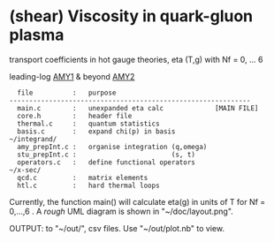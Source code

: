 # (shear) Viscosity in quark-gluon plasma

transport coefficients in hot gauge theories, eta (T,g) with Nf = 0, ... 6

leading-log [AMY1](http://arxiv.org/abs/hep-ph/0010177)
& beyond [AMY2](http://arxiv.org/abs/hep-ph/0302165)

```
  file          :   purpose
-------------------------------------------------------------
  main.c        :   unexpanded eta calc             [MAIN FILE]
  core.h        :   header file
  thermal.c     :   quantum statistics
  basis.c       :   expand chi(p) in basis
~/integrand/
  amy_prepInt.c :   organise integration (q,omega)
  stu_prepInt.c :                        (s, t)
  operators.c   :   define functional operators
~/x-sec/
  qcd.c         :   matrix elements
  htl.c         :   hard thermal loops
```

Currently, the function main() will calculate eta(g) in units
of T for Nf = 0,...,6 . A *rough* UML diagram is shown in 
"~/doc/layout.png".

OUTPUT: to "~/out/", csv files. Use "~/out/plot.nb" to view.

